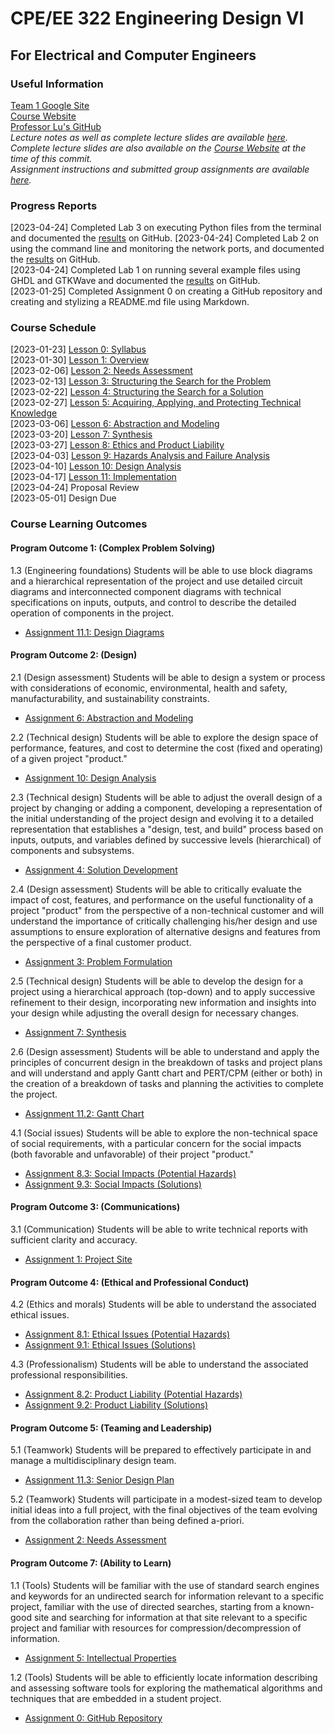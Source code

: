 # CPE/EE 322 Engineering Design VI
## For Electrical and Computer Engineers

### Useful Information
[Team 1 Google Site](https://sites.google.com/stevens.edu/cpe-ee-322-group1/home)  
[Course Website](https://sites.google.com/view/ece322)  
[Professor Lu's GitHub](https://github.com/kevinwlu)  
*Lecture notes as well as complete lecture slides are available [here](Lectures).*  
*Complete lecture slides are also available on the [Course Website](https://sites.google.com/view/ece322) at the time of this commit.*  
*Assignment instructions and submitted group assignments are available [here](Assignments).*  

### Progress Reports
[2023-04-24] Completed Lab 3 on executing Python files from the terminal and documented the [results](Labs/Lab03/Results.md) on GitHub.
[2023-04-24] Completed Lab 2 on using the command line and monitoring the network ports, and documented the [results](Labs/Lab02/Results.md) on GitHub.  
[2023-04-24] Completed Lab 1 on running several example files using GHDL and GTKWave and documented the [results](Labs/Lab01/Results.md) on GitHub.  
[2023-01-25] Completed Assignment 0 on creating a GitHub repository and creating and stylizing a README.md file using Markdown.  

### Course Schedule
[2023-01-23] [Lesson 0: Syllabus](Lectures/Lesson00)  
[2023-01-30] [Lesson 1: Overview](Lectures/Lesson01)  
[2023-02-06] [Lesson 2: Needs Assessment](Lectures/Lesson02)  
[2023-02-13] [Lesson 3: Structuring the Search for the Problem](Lectures/Lesson03)  
[2023-02-22] [Lesson 4: Structuring the Search for a Solution](Lectures/Lesson04)  
[2023-02-27] [Lesson 5: Acquiring, Applying, and Protecting Technical Knowledge](Lectures/Lesson05)  
[2023-03-06] [Lesson 6: Abstraction and Modeling](Lectures/Lesson06)  
[2023-03-20] [Lesson 7: Synthesis](Lectures/Lesson07)  
[2023-03-27] [Lesson 8: Ethics and Product Liability](Lectures/Lesson08)  
[2023-04-03] [Lesson 9: Hazards Analysis and Failure Analysis](Lectures/Lesson09)  
[2023-04-10] [Lesson 10: Design Analysis](Lectures/Lesson10)  
[2023-04-17] [Lesson 11: Implementation](Lectures/Lesson11)  
[2023-04-24] Proposal Review  
[2023-05-01] Design Due  

### Course Learning Outcomes
#### Program Outcome 1: (Complex Problem Solving)  
1.3 (Engineering foundations) Students will be able to use block diagrams and a hierarchical representation of the project and use detailed circuit diagrams and interconnected component diagrams with technical specifications on inputs, outputs, and control to describe the detailed operation of components in the project.  
- [Assignment 11.1: Design Diagrams](Assignments/Assignment11/Part01)  

#### Program Outcome 2: (Design)  
2.1 (Design assessment) Students will be able to design a system or process with considerations of economic, environmental, health and safety, manufacturability, and sustainability constraints.  
- [Assignment 6: Abstraction and Modeling](Assignments/Assignment06)  

2.2 (Technical design) Students will be able to explore the design space of performance, features, and cost to determine the cost (fixed and operating) of a given project "product."  
- [Assignment 10: Design Analysis](Assignments/Assignment10)

2.3 (Technical design) Students will be able to adjust the overall design of a project by changing or adding a component, developing a representation of the initial understanding of the project design and evolving it to a detailed representation that establishes a "design, test, and build" process based on inputs, outputs, and variables defined by successive levels (hierarchical) of components and subsystems.  
- [Assignment 4: Solution Development](Assignments/Assignment04)  

2.4 (Design assessment) Students will be able to critically evaluate the impact of cost, features, and performance on the useful functionality of a project "product" from the perspective of a non-technical customer and will understand the importance of critically challenging his/her design and use assumptions to ensure exploration of alternative designs and features from the perspective of a final customer product.  
- [Assignment 3: Problem Formulation](Assignments/Assignment03)  

2.5 (Technical design) Students will be able to develop the design for a project using a hierarchical approach (top-down) and to apply successive refinement to their design, incorporating new information and insights into your design while adjusting the overall design for necessary changes.  
- [Assignment 7: Synthesis](Assignments/Assignment07)  

2.6 (Design assessment) Students will be able to understand and apply the principles of concurrent design in the breakdown of tasks and project plans and will understand and apply Gantt chart and PERT/CPM (either or both) in the creation of a breakdown of tasks and planning the activities to complete the project.  
- [Assignment 11.2: Gantt Chart](Assignments/Assignment11/Part02)  

4.1 (Social issues) Students will be able to explore the non-technical space of social requirements, with a particular concern for the social impacts (both favorable and unfavorable) of their project "product."  
- [Assignment 8.3: Social Impacts (Potential Hazards)](Assignments/Assignment0809/Part03)  
- [Assignment 9.3: Social Impacts (Solutions)](Assignments/Assignment0809/Part03)

#### Program Outcome 3: (Communications)
3.1 (Communication) Students will be able to write technical reports with sufficient clarity and accuracy.  
- [Assignment 1: Project Site](Assignments/Assignment01)  

#### Program Outcome 4: (Ethical and Professional Conduct)
4.2 (Ethics and morals) Students will be able to understand the associated ethical issues.  
- [Assignment 8.1: Ethical Issues (Potential Hazards)](Assignments/Assignment0809/Part01)  
- [Assignment 9.1: Ethical Issues (Solutions)](Assignments/Assignment0809/Part01)  

4.3 (Professionalism) Students will be able to understand the associated professional responsibilities.  
- [Assignment 8.2: Product Liability (Potential Hazards)](Assignments/Assignment0809/Part02)
- [Assignment 9.2: Product Liability (Solutions)](Assignments/Assignment0809/Part02)  

#### Program Outcome 5: (Teaming and Leadership)
5.1 (Teamwork) Students will be prepared to effectively participate in and manage a multidisciplinary design team.  
- [Assignment 11.3: Senior Design Plan](Assignments/Assignment11/Part03)  

5.2 (Teamwork) Students will participate in a modest-sized team to develop initial ideas into a full project, with the final objectives of the team evolving from the collaboration rather than being defined a-priori.  
- [Assignment 2: Needs Assessment](Assignments/Assignment02)  

#### Program Outcome 7: (Ability to Learn)
1.1 (Tools) Students will be familiar with the use of standard search engines and keywords for an undirected search for information relevant to a specific project, familiar with the use of directed searches, starting from a known-good site and searching for information at that site relevant to a specific project and familiar with resources for compression/decompression of information.  
- [Assignment 5: Intellectual Properties](Assignments/Assignment05)  

1.2 (Tools) Students will be able to efficiently locate information describing and assessing software tools for exploring the mathematical algorithms and techniques that are embedded in a student project.  
- [Assignment 0: GitHub Repository](Assignments/Assignment00)  
